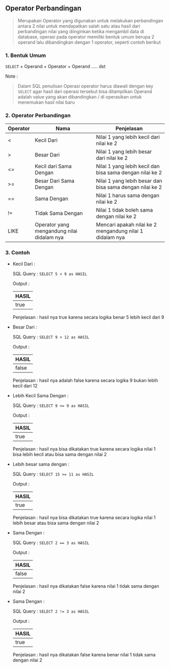 ## **Operator Perbandingan**

> Merupakan Operator yang digunakan untuk melakukan perbandingan antara 2 nilai untuk mendapatkan salah satu atau hasil dari perbandingan nilai yang diinginkan ketika mengambil data di database, operasi pada operator memiliki bentuk umum berupa 2 operand lalu dibandingkan dengan 1 operator, seperti contoh berikut

### **1. Bentuk Umum**

`SELECT` + Operand + Operator + Operand ..... dst
     
Note : 
> Dalam SQL penulisan Operasi operator harus diawali dengan key `SELECT` agar hasil dari operasi tersebut bisa ditampilkan
> Operand adalah value yang akan dibandingkan / di operasikan untuk menemukan hasil nilai baru


### **2. Operator Perbandingan**


| Operator | Nama     | Penjelasan |
| ----     | -------- | ----------- |
| <        | Kecil Dari     | Nilai 1 yang lebih kecil dari nilai ke 2 |
| >        | Besar Dari      | Nilai 1 yang lebih besar dari nilai ke 2 |
| <=        | Kecil dari Sama Dengan |  Nilai 1 yang lebih kecil dan bisa sama dengan nilai ke 2 |
| >=       | Besar Dari Sama Dengan    |  Nilai 1 yang lebih besar dan bisa sama dengan nilai ke 2 |
| ==        | Sama Dengan   |  Nilai 1 harus sama dengan nilai ke 2 |
| !=  | Tidak Sama Dengan   | Nilai 1 tidak boleh sama dengan nilai ke 2 |
| LIKE  | Operator yang mengandung nilai didalam nya   | Mencari apakah nilai ke 2 mengandung nilai 1 didalam nya |
     
### **3. Contoh**

  - Kecil Dari : 
    
    SQL Query : `SELECT 5 < 9 as HASIL`
    
    Output : 
    
    | HASIL |
    | ----  |
    | true    |
    
    Penjelasan : 
    hasil nya true karena secara logika benar 5 lebih kecil dari 9
    
  - Besar Dari : 
    
    SQL Query : `SELECT 9 > 12 as HASIL`
    
    Output : 
    
    | HASIL |
    | ----  |
    | false    |
    
    Penjelasan : 
    hasil nya adalah false karena secara logika 9 bukan lebih kecil dari 12
    
  - Lebih Kecil Sama Dengan : 
    
    SQL Query : `SELECT 9 <= 9 as HASIL`
    
    Output : 
    
    | HASIL |
    | ----  |
    | true   |
    
    Penjelasan : 
    hasil nya bisa dikatakan true karena secara logika nilai 1 bisa lebih kecil atau bisa sama dengan nilai 2
    
  - Lebih besar sama dengan  : 
    
     SQL Query : `SELECT 15 >= 11 as HASIL`
    
    Output : 
    
    | HASIL |
    | ----  |
    | true    |
    
    Penjelasan : 
    hasil nya bisa dikatakan true karena secara logika nilai 1 lebih besar atau bisa sama dengan nilai 2
    
- Sama Dengan : 
    
    SQL Query : `SELECT 2 == 3 as HASIL`
    
    Output : 
    
    | HASIL |
    | ----  |
    | false   |
    
    Penjelasan : 
    hasil nya dikatakan false karena nilai 1 tidak sama dengan nilai 2
    
- Sama Dengan : 
    
    SQL Query : `SELECT 2 != 3 as HASIL`
    
    Output : 
    
    | HASIL |
    | ----  |
    | true   |
    
    Penjelasan : 
    hasil nya dikatakan false karena benar nilai 1 tidak sama dengan nilai 2
    
